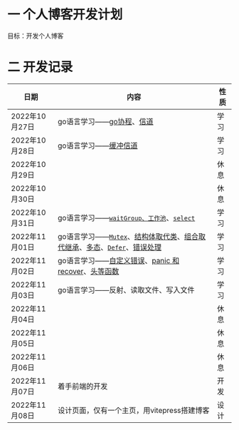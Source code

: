 # 一 个人博客开发计划

目标：开发个人博客

# 二 开发记录


| 日期           | 内容                                                         | 性质 |
| -------------- | ------------------------------------------------------------ | ---- |
| 2022年10月27日 | go语言学习——[go协程](https://studygolang.com/articles/12342)、[信道](https://studygolang.com/articles/12402) | 学习 |
| 2022年10月28日 | go语言学习——[缓冲信道](https://studygolang.com/articles/12512) | 学习 |
| 2022年10月29日 |                                                              | 休息 |
| 2022年10月30日 |                                                              | 休息 |
| 2022年10月31日 | go语言学习——[`waitGroup、工作池`](https://studygolang.com/articles/12512)、[`select`](https://studygolang.com/articles/12522) | 学习 |
| 2022年11月01日 | go语言学习——[`Mutex`](https://studygolang.com/articles/12598)、[结构体取代类](https://studygolang.com/articles/12630)、[组合取代继承](https://studygolang.com/articles/12680)、[多态](https://studygolang.com/articles/12681)、[`Defer`](https://studygolang.com/articles/12719)、[错误处理](https://studygolang.com/articles/12724) | 学习 |
| 2022年11月02日 | go语言学习——[自定义错误](https://studygolang.com/articles/12784)、[panic 和 recover](https://studygolang.com/articles/12785)、[头等函数](https://studygolang.com/articles/12789) | 学习 |
| 2022年11月03日 | go语言学习——反射、读取文件、写入文件                         | 学习 |
| 2022年11月04日 |                                                              | 休息 |
| 2022年11月05日 |                                                              | 休息 |
| 2022年11月06日 |                                                              | 休息 |
| 2022年11月07日 | 着手前端的开发                                               | 开发 |
| 2022年11月08日 | 设计页面，仅有一个主页，用vitepress搭建博客                  | 设计 |

